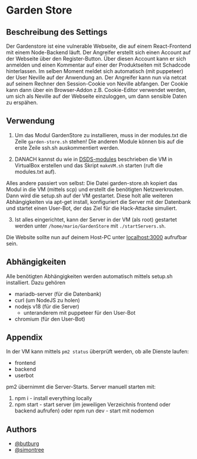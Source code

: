 # Garden Store

## Beschreibung des Settings

Der Gardenstore ist eine vulnerable Webseite, die auf einem React-Frontend mit einem Node-Backend läuft.
Der Angreifer erstellt sich einen Account auf der Webseite über den Register-Button. 
Über diesen Account kann er sich anmelden und einen Kommentar auf einer der Produktseiten mit Schadcode hinterlassen. 
Im selben Moment meldet sich automatisch (mit puppeteer) der User Neville auf der Anwendung an. 
Der Angreifer kann nun via netcat auf seinem Rechner den Session-Cookie von Neville abfangen. 
Der Cookie kann dann über ein Browser-Addon z.B. Cookie-Editor verwendet werden, um sich als Neville auf der Webseite einzuloggen, um dann sensible Daten zu erspähen. 

## Verwendung

1. Um das Modul GardenStore zu installieren, muss in der modules.txt die
Zeile `garden-store.sh` stehen! Die anderen Module können bis auf die erste Zeile ssh.sh auskommentiert werden.

2. DANACH kannst du wie in
[DSDS-modules](https://github.com/dabrowskiw/DSDS-modules/tree/master/makeVM)
beschrieben die VM in VirtualBox erstellen und das Skript `makeVM.sh` starten
(ruft die modules.txt auf).

Alles andere passiert von selbst: Die Datei garden-store.sh kopiert
das Modul in die VM (mittels scp) und erstellt die benötigten Netzwerkrouten.
Dann wird die setup.sh auf der VM gestartet. Diese holt alle
weiteren Abhängigkeiten via apt-get install, konfiguriert die Server mit der
Datenbank und startet einen User-Bot, der das Ziel für die Hack-Attacke simuliert.

3. Ist alles eingerichtet, kann der Server in der VM (als root) gestartet werden unter `/home/mario/GardenStore` mit `./startServers.sh`.

Die Website sollte nun auf deinem Host-PC unter [localhost:3000](localhost:3000) aufrufbar sein.

## Abhängigkeiten

Alle benötigten Abhängigkeiten werden automatisch mittels setup.sh installiert.
Dazu gehören

* mariadb-server (für die Datenbank)
* curl (um NodeJS zu holen)
* nodejs v18 (für die Server)
  * unteranderem mit puppeteer für den User-Bot
* chromium (für den User-Bot)

## Appendix

In der VM kann mittels `pm2 status` überprüft werden, ob alle Dienste laufen:

* frontend
* backend
* userbot

pm2 übernimmt die Server-Starts. Server manuell starten mit:

1. npm i - install everything locally
2. npm start - start server (im jeweiligen Verzeichnis frontend oder backend aufrufen) oder npm run dev - start mit nodemon

## Authors

* [@butburg](https://www.github.com/octokatherine)
* [@simontree](https://github.com/simontree)